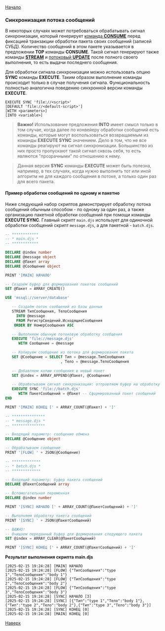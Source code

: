 [Начало](/dajet-script/execute)

### Синхронизация потока сообщений

В некоторых случаях может потребоваться обрабатывать сигнал синхронизации, который генерирует [команда **CONSUME**](/dajet-script/databases/consume) перед фиксацией транзакции обработки пакета своих сообщений (записей СУБД). Количество сообщений в этом пакете указывается в предложении **TOP** команды **CONSUME**. Такой сигнал генерируют также команды [**STREAM**](/dajet-script/databases/stream) и [потоковый **UPDATE**](/dajet-script/databases/update/#потоковый-update) после полного своего выполнения, то есть выдачи последнего сообщения.

Для обработки сигнала синхронизации можно использовать опцию **SYNC** команды **EXECUTE**. Таким образом выполнение команды происходит только в случае получения сигнала. Функциональность полностью аналогична поведению синхронной версии команды **EXECUTE**.

```
EXECUTE SYNC 'file://<script>'
[DEFAULT 'file://<default-script>']
[WITH <parameters>]
[INTO <variable>]
```

> **Важно!** Использование предложения **INTO** имеет смысл только в том случае, когда далее по конвейеру обработки сообщений есть команды, которые могут воспользоваться возвращаемым из команды **EXECUTE SYNC** значением. Дело в том, что не все команды реагируют на сигнал синхронизации. Большинство из них просто пропускают такой сигнал сквозь себя, то есть являются "прозрачными" по отношению к нему.

> Данная версия **SYNC** команды **EXECUTE** может быть полезна, например, в тех случаях, когда нужно выполнить тот или иной алгоритм не для каждого сообщения в потоке, а только один раз для всего пакета.

#### Пример обработки сообщений по одному и пакетно

Ниже следующий набор скриптов демонстрирует обработку потока сообщений обычным способом - по одному за один раз, а также организацию пакетной обработки сообщений при помощи команды **EXECUTE SYNC**. Главный скрипт ```main.djs``` использует для одиночной обработки сообщений скрипт ```message.djs```, а для пакетной - ```batch.djs```.

```SQL
-- ************
-- * main.djs *
-- ************

DECLARE @index number
DECLARE @message object
DECLARE @Пакет array
DECLARE @Сообщение object

PRINT '[MAIN] НАЧАЛО'

-- Создаём буфер для формирования пакетов сообщений
SET @Пакет = ARRAY_CREATE()

USE 'mssql://server/database'

   -- Создаём поток сообщений из базы данных
   STREAM ТипСообщения, ТелоСообщения
     INTO @message
     FROM РегистрСведений.ИсходящиеСообщения
    ORDER BY НомерСообщения ASC

   -- Выполняем обычную потоковую обработку сообщения
   EXECUTE 'file://message.djs'
      WITH Сообщение = @message

   -- Копируем сообщение из потока для формирования пакета
   SET @Сообщение = SELECT Тип = @message.ТипСообщения
                         , Тело = @message.ТелоСообщения
   
   -- Добавляем копию сообщения в новый пакет
   SET @index = ARRAY_APPEND(@Пакет, @Сообщение)

   -- Обрабатываем сигнал синхронизации: отправляем буфер на обработку
   EXECUTE SYNC 'file://batch.djs'
      WITH ПакетСообщений = @Пакет -- Сформированный пакет сообщений
END

PRINT '[MAIN] КОНЕЦ [' + ARRAY_COUNT(@Пакет) + ']'
```

```SQL
-- ***************
-- * message.djs *
-- ***************

-- Входящий параметр: сообщение обмена
DECLARE @Сообщение object

-- Обрабатываем сообщение
PRINT '[FLOW] ' + JSON(@Сообщение)
```

```SQL
-- *************
-- * batch.djs *
-- *************

-- Входящий параметр: буфер пакета сообщений
DECLARE @ПакетСообщений array

-- Вспомогательная переменная
DECLARE @index number

PRINT '[SYNC] НАЧАЛО [' + ARRAY_COUNT(@ПакетСообщений) + ']'

-- Выполняем обработку пакета сообщений
PRINT '[SYNC] ' + JSON(@ПакетСообщений)

-- ВАЖНО!
-- Очищаем переданный буфер для формирования следующего пакета
SET @index = ARRAY_CLEAR(@ПакетСообщений)

PRINT '[SYNC] КОНЕЦ [' + ARRAY_COUNT(@ПакетСообщений) + ']'
```

**Результат выполнения скрипта main.djs**
```
[2025-02-15 19:24:28] [MAIN] НАЧАЛО
[2025-02-15 19:24:28] [FLOW] {"ТипСообщения":"type 1","ТелоСообщения":"body 1"}
[2025-02-15 19:24:28] [FLOW] {"ТипСообщения":"type 2","ТелоСообщения":"body 2"}
[2025-02-15 19:24:28] [FLOW] {"ТипСообщения":"type 3","ТелоСообщения":"body 3"}
[2025-02-15 19:24:28] [SYNC] НАЧАЛО [3]
[2025-02-15 19:24:28] [SYNC] [{"Тип":"type 1","Тело":"body 1"},{"Тип":"type 2","Тело":"body 2"},{"Тип":"type 3","Тело":"body 3"}]
[2025-02-15 19:24:28] [SYNC] КОНЕЦ [0]
[2025-02-15 19:24:28] [MAIN] КОНЕЦ [0]
```

[Наверх](#синхронизация-потока-сообщений)
